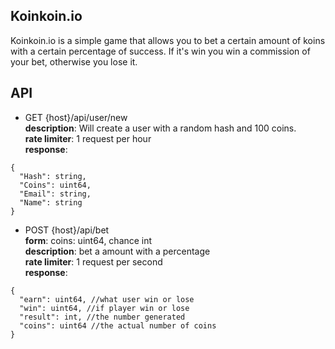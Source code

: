 ## Koinkoin.io

Koinkoin.io is a simple game that allows you to bet a certain amount of koins with a certain percentage of success. If it's win you win a commission of your bet, otherwise you lose it.

## API

- GET {host}/api/user/new <br>
__description__: Will create a user with a random hash and 100 coins. <br>
__rate limiter__: 1 request per hour <br>
__response__:
```
{
  "Hash": string,
  "Coins": uint64,
  "Email": string,
  "Name": string
}
```

- POST {host}/api/bet <br>
__form__: coins: uint64, chance int <br>
__description__: bet a amount with a percentage <br>
__rate limiter__: 1 request per second <br>
__response__:
```
{
  "earn": uint64, //what user win or lose
  "win": uint64, //if player win or lose
  "result": int, //the number generated
  "coins": uint64 //the actual number of coins
}
```